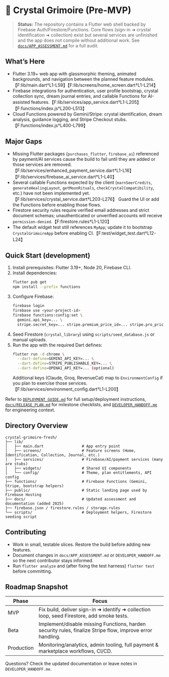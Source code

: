 # 🔮 Crystal Grimoire (Pre-MVP)

> **Status:** The repository contains a Flutter web shell backed by Firebase Auth/Firestore/Functions. Core flows (sign-in ➜ crystal identification ➜ collection) exist but several services are unfinished and the app does not compile without additional work. See [`docs/APP_ASSESSMENT.md`](docs/APP_ASSESSMENT.md) for a full audit.

## What’s Here
- Flutter 3.19+ web app with glassmorphic theming, animated backgrounds, and navigation between the planned feature modules.【F:lib/main.dart†L1-L59】【F:lib/screens/home_screen.dart†L1-L214】
- Firebase integrations for authentication, user profile bootstrap, crystal collection sync, dream journal entries, and callable Functions for AI-assisted features.【F:lib/services/app_service.dart†L1-L205】【F:functions/index.js†L200-L513】
- Cloud Functions powered by Gemini/Stripe: crystal identification, dream analysis, guidance logging, and Stripe Checkout stubs.【F:functions/index.js†L400-L799】

## Major Gaps
- Missing Flutter packages (`purchases_flutter`, `firebase_ai`) referenced by payment/AI services cause the build to fail until they are added or those services are removed.【F:lib/services/enhanced_payment_service.dart†L1-L16】【F:lib/services/firebase_ai_service.dart†L1-L40】
- Several callable Functions expected by the client (`earnSeerCredits`, `generateHealingLayout`, `getMoonRituals`, `checkCrystalCompatibility`, etc.) have not been implemented yet.【F:lib/services/crystal_service.dart†L203-L276】 Guard the UI or add the Functions before enabling those flows.
- Firestore security rules require verified email addresses and strict document schemas; unauthenticated or unverified accounts will receive `permission-denied`.【F:firestore.rules†L1-L120】
- The default widget test still references `MyApp`; update it to bootstrap `CrystalGrimoireApp` before enabling CI.【F:test/widget_test.dart†L12-L24】

## Quick Start (development)
1. Install prerequisites: Flutter 3.19+, Node 20, Firebase CLI.
2. Install dependencies:
   ```bash
   flutter pub get
   npm install --prefix functions
   ```
3. Configure Firebase:
   ```bash
   firebase login
   firebase use <your-project-id>
   firebase functions:config:set \
     gemini.api_key=... \
     stripe.secret_key=... stripe.premium_price_id=... stripe.pro_price_id=... stripe.founders_price_id=...
   ```
4. Seed Firestore (`crystal_library`) using `scripts/seed_database.js` or manual uploads.
5. Run the app with the required Dart defines:
   ```bash
   flutter run -d chrome \
     --dart-define=GEMINI_API_KEY=... \
     --dart-define=STRIPE_PUBLISHABLE_KEY=... \
     --dart-define=OPENAI_API_KEY=... (optional)
   ```
   Additional keys (Claude, Groq, RevenueCat) map to `EnvironmentConfig` if you plan to exercise those services.【F:lib/services/environment_config.dart†L1-L200】

Refer to [`DEPLOYMENT_GUIDE.md`](DEPLOYMENT_GUIDE.md) for full setup/deployment instructions, [`docs/RELEASE_PLAN.md`](docs/RELEASE_PLAN.md) for milestone checklists, and [`DEVELOPER_HANDOFF.me`](DEVELOPER_HANDOFF.me) for engineering context.

## Directory Overview
```
crystal-grimoire-fresh/
├── lib/
│   ├── main.dart                 # App entry point
│   ├── screens/                  # Feature screens (Home, Identification, Collection, Journal, etc.)
│   ├── services/                 # Firebase/AI/payment services (many are stubs)
│   ├── widgets/                  # Shared UI components
│   └── config/                   # Theme, plan entitlements, API config
├── functions/                    # Firebase Functions (Gemini, Stripe, bootstrap helpers)
├── public/                       # Static landing page used by Firebase Hosting
├── docs/                         # Updated assessment and documentation (added 2025)
├── firebase.json / firestore.rules / storage.rules
└── scripts/                      # Deployment helpers, Firestore seeding script
```

## Contributing
- Work in small, testable slices. Restore the build before adding new features.
- Document changes in `docs/APP_ASSESSMENT.md` or `DEVELOPER_HANDOFF.me` so the next contributor stays informed.
- Run `flutter analyze` and (after fixing the test harness) `flutter test` before committing.

## Roadmap Snapshot
| Phase | Focus |
| --- | --- |
| MVP | Fix build, deliver sign-in ➜ identify ➜ collection loop, seed Firestore, add smoke tests. |
| Beta | Implement/disable missing Functions, harden security rules, finalize Stripe flow, improve error handling. |
| Production | Monitoring/analytics, admin tooling, full payment & marketplace workflows, CI/CD. |

Questions? Check the updated documentation or leave notes in `DEVELOPER_HANDOFF.me`.
